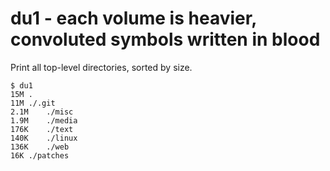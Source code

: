 du1 - each volume is heavier, convoluted symbols written in blood
=================================================================
Print all top-level directories, sorted by size.

```
$ du1
15M	.
11M	./.git
2.1M	./misc
1.9M	./media
176K	./text
140K	./linux
136K	./web
16K	./patches
```
